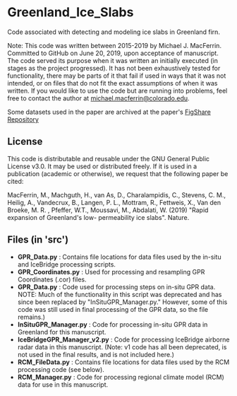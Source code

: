 # Greenland_Ice_Slabs
Code associated with detecting and modeling ice slabs in Greenland firn.

Note: This code was written between 2015-2019 by Michael J. MacFerrin. Committed to GitHub on June 20, 2019, upon acceptance of manuscript. The code served its purpose when it was written an initially executed (in stages as the project progressed). It has not been exhaustively tested for functionality, there may be parts of it that fail if used in ways that it was not intended, or on files that do not fit the exact assumptions of when it was written. If you would like to use the code but are running into problems, feel free to contact the author at michael.macferrin@colorado.edu.

Some datasets used in the paper are archived at the paper's [FigShare Repository](https://figshare.com/account/home#/projects/47690)

## License
This code is distributable and reusable under the GNU General Public License v3.0. It may be used or distributed freely. If it is used in a publication (academic or otherwise), we request that the following paper be cited:

MacFerrin, M., Machguth, H., van As, D., Charalampidis, C., Stevens, C. M., Heilig, A., 
Vandecrux, B., Langen, P. L., Mottram, R., Fettweis, X., Van den Broeke, M. R. , 
Pfeffer, W.T., Moussavi, M., Abdalati, W. (2019) "Rapid expansion of Greenland's low-
permeability ice slabs". Nature.

## Files (in 'src')
* **GPR_Data.py** : Contains file locations for data files used by the in-situ and IceBridge processing scripts.
* **GPR_Coordinates.py** : Used for processing and resampling GPR Coordinates (.cor) files.
* **GPR_Data.py** : Code used for processing steps on in-situ GPR data. NOTE: Much of the functionality in this script was deprecated and has since been replaced by "InSituGPR_Manager.py." However, some of this code was still used in final processing of the GPR data, so the file remains.)
* **InSituGPR_Manager.py** : Code for processing in-situ GPR data in Greenland for this manuscript.
* **IceBridgeGPR_Manager_v2.py** : Code for processing IceBridge airborne radar data in this manuscript. (Note: v1 code has all been deprecated, is not used in the final results, and is not included here.)
* **RCM_FileData.py** : Contains file locations for data files used by the RCM processing code (see below).
* **RCM_Manager.py** : Code for processing regional climate model (RCM) data for use in this manuscript.